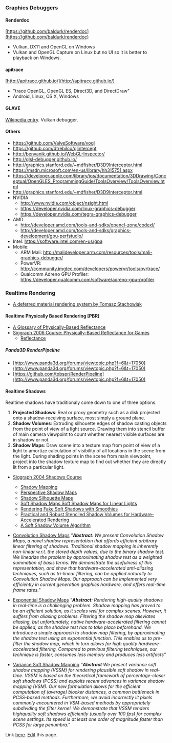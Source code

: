 ### Graphics Debuggers

#### Renderdoc
[https://github.com/baldurk/renderdoc](https://github.com/baldurk/renderdoc)

* Vulkan, DX11 and OpenGL on Windows
* Vulkan and OpenGL Capture on Linux but no UI so it is better to playback on Windows.

#### apitrace
[http://apitrace.github.io/](http://apitrace.github.io/)

* "trace OpenGL, OpenGL ES, Direct3D, and DirectDraw"
* Android, Linux, OS X, Windows

#### GLAVE
[Wikipedia entry](https://en.wikipedia.org/wiki/GLAVE_(software)).
Vulkan debugger.

#### Others

* <https://github.com/ValveSoftware/vogl>
* <https://github.com/dtrebilco/glintercept>
* <http://benvanik.github.io/WebGL-Inspector/>
* <http://glsl-debugger.github.io/>
* <http://graphics.stanford.edu/~mdfisher/D3D9Interceptor.html>
* <https://msdn.microsoft.com/en-us/library/hh315751.aspx>
* <https://developer.apple.com/library/ios/documentation/3DDrawing/Conceptual/OpenGLES_ProgrammingGuide/ToolsOverview/ToolsOverview.html>
* <http://graphics.stanford.edu/~mdfisher/D3D9Interceptor.html>
* NVIDIA
    * <http://www.nvidia.com/object/nsight.html>
    * <https://developer.nvidia.com/linux-graphics-debugger>
    * <https://developer.nvidia.com/tegra-graphics-debugger>
* AMD
    * <http://developer.amd.com/tools-and-sdks/opencl-zone/codexl/>
    * <http://developer.amd.com/tools-and-sdks/graphics-development/gpu-perfstudio/>
* Intel: <https://software.intel.com/en-us/gpa>
* Mobile:
    * ARM Mali: <http://malideveloper.arm.com/resources/tools/mali-graphics-debugger/>
    * PowerVR: <http://community.imgtec.com/developers/powervr/tools/pvrtrace/>
    * Qualcomm Adreno GPU Profiler: <https://developer.qualcomm.com/software/adreno-gpu-profiler>

### Realtime Rendering

*  [A deferred material rendering system by Tomasz Stachowiak](https://onedrive.live.com/view.aspx?resid=EBE7DEDA70D06DA0!115&app=PowerPoint&authkey=!AP-pDh4IMUug6vs)
 
#### Realtime Physically Based Rendering [PBR]

* [A Glossary of Physically-Based Reflectance](http://web.archive.org/web/20180218190946/http://jankautz.com/courses/GameCourse/08_Glossary.pdf)
* [Siggraph 2006 Course: Physically-Based Reflectance for Games](http://web.archive.org/web/20161027153222/http://jankautz.com/courses/GameCourse/)
    * [Reflectance](http://web.archive.org/web/20170403181313/http://jankautz.com/courses/GameCourse/02_Reflectance.pdf)

##### Panda3D RenderPipeline

* [http://www.panda3d.org/forums/viewtopic.php?f=6&t=17050](http://www.panda3d.org/forums/viewtopic.php?f=6&t=17050)
* [https://github.com/tobspr/RenderPipeline](http://www.panda3d.org/forums/viewtopic.php?f=6&t=17050)


#### Realtime Shadows

Realtime shadows have traditionaly come down to one of three options.

1. **Projected Shadows**: Real or proxy geometry such as a disk projected onto a shadow-receiving surface, most simply a ground plane.
1. **Shadow Volumes**: Extruding silhouette edges of shadow casting objects from the point of view of a light source.
                           Drawing them into stencil buffer of main camera viewpoint to count whether nearest visible surfaces are in shadow or not. 
1. **Shadow Maps**: Draw scene into a texture map from point of view of a light to amortize calculation of visibility of all locations in the scene
                        from the light.
                        During shading points in the scene from main viewpoint, project into the shadow texture map to find out whether they are
                        directly lit from a particular light.

* [Siggraph 2004 Shadows Course](http://web.archive.org/web/20161027151834/http://jankautz.com/courses/ShadowCourse/)
    * [Shadow Mapping](http://web.archive.org/web/20170403184159/http://jankautz.com/courses/ShadowCourse/02-ShadowMaps.pdf)
    * [Perspective Shadow Maps](http://web.archive.org/web/20170403124905/http://jankautz.com/courses/ShadowCourse/03-PerspectiveSM.pdf)
    * [Shadow Silhouette Maps](http://web.archive.org/web/20170403181420/http://jankautz.com/courses/ShadowCourse/04-SilhouetteMap.pdf)
    * [Soft Shadow Maps Soft Shadow Maps
for Linear Lights](http://web.archive.org/web/20170403134344/http://jankautz.com/courses/ShadowCourse/05-LinearLights.pdf)
    * [Rendering Fake Soft Shadows
with Smoothies](http://web.archive.org/web/20170403181149/http://jankautz.com/courses/ShadowCourse/06-Smoothies.pdf)
    * [Practical and Robust Stenciled Shadow Volumes for
Hardware-Accelerated Rendering ](http://web.archive.org/web/20180218185437/http://jankautz.com/courses/ShadowCourse/07-ShadowVolumes.pdf)
    * [A Soft Shadow Volume Algorithm](http://web.archive.org/web/20170403134902/http://jankautz.com/courses/ShadowCourse/08-SoftShadowVolumes.pdf)

* [Convolution Shadow Maps](http://web.archive.org/web/20161027151805/http://jankautz.com/publications/csmEGSR07.pdf)
  _"**Abstract**:
  We present Convolution Shadow Maps, a novel shadow representation that affords efficient arbitrary linear filtering
  of shadows. Traditional shadow mapping is inherently non-linear w.r.t. the stored depth values, due to the
  binary shadow test. We linearize the problem by approximating shadow test as a weighted summation of basis
  terms. We demonstrate the usefulness of this representation, and show that hardware-accelerated anti-aliasing
  techniques, such as tri-linear filtering, can be applied naturally to Convolution Shadow Maps. Our approach can
  be implemented very efficiently in current generation graphics hardware, and offers real-time frame rates."_

* [Exponential Shadow Maps](http://web.archive.org/web/20161027150516/http://jankautz.com/publications/esm_gi08.pdf)
  _"**Abstract**:
   Rendering high-quality shadows in real-time is a challenging problem.
   Shadow mapping has proved to be an efficient solution, as it
   scales well for complex scenes. However, it suffers from aliasing
   problems. Filtering the shadow map alleviates aliasing, but unfortunately,
   native hardware-accelerated filtering cannot be applied, as
   the shadow test has to take place beforehand.
   We introduce a simple approach to shadow map filtering, by approximating
   the shadow test using an exponential function. This
   enables us to pre-filter the shadow map, which in turn allows for
   high quality hardware-accelerated filtering. Compared to previous
   filtering techniques, our technique is faster, consumes less memory
   and produces less artifacts"_
* [Variance Soft Shadow Mapping](http://web.archive.org/web/20161027145838/http://jankautz.com/publications/VSSM_PG2010.pdf)
  _"**Abstract**
   We present variance soft shadow mapping (VSSM) for rendering plausible soft shadow in real-time. VSSM is based
   on the theoretical framework of percentage-closer soft shadows (PCSS) and exploits recent advances in variance
   shadow mapping (VSM). Our new formulation allows for the efficient computation of (average) blocker distances,
   a common bottleneck in PCSS-based methods. Furthermore, we avoid incorrectly lit pixels commonly encountered
   in VSM-based methods by appropriately subdividing the filter kernel. We demonstrate that VSSM renders highquality
   soft shadows efficiently (usually over 100 fps) for complex scene settings. Its speed is at least one order of
   magnitude faster than PCSS for large penumbra."_


Link [here](http://ahcox.com/graphics/graphics-resources). [Edit](https://github.com/ahcox/graphics-resources/edit/master/README.md) this page.
